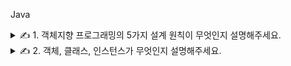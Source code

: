 Java

<details>
<summary>✍️ 1. 객체지향 프로그래밍의 5가지 설계 원칙이 무엇인지 설명해주세요.</summary>
<br>

***단일 책임의 원칙 (SRP, Single Responsibility Principle)***

- 하나의 클래스는 한가지 책임을 가져야 하고 같은 이유로 변경될 코드는 모으지만 다른 이유로 변경될 코드는 배제합니다.
- 하나의 액터(역할)에 대해서만 책임을 갖는다면 변경을 특정할 수 있으므로 변경해야 하는 이유와 시점이 명확해집니다.
- 단일 책임의 원칙을 적용하면 응집도는 높이고 결합도는 낮출 수 있습니다.
- 뿐만 아니라 책임을 적절하게 분배함으로써 코드의 가독성 향상, 유지보수 용이라는 이점까지 얻을 수 있습니다.

***개방 폐쇄 원칙 (OCP, Open-Closed Principle)***

- 요구사항의 변경이나 추가사항이 발생하더라도 기존의 구성요소는 수정이 일어나지 않아야하며 쉽게 확장이 가능하여 재사용할 수 있어야 합니다.
- 개방 폐쇄 원칙을 지키기 위해서는 추상화에 의존해야 하는데 추상화란 핵심적인 부분만 남기고 불필요한 부분을 제거함으로써 복잡한 것을 간단히 하는 것입니다.
- 추상화를 통해 변하지 않는 부분만 남김으로써 기능을 구체화하고 확장할 수 있으며 변경이 필요한 경우에는 생략된 부분을 수정하여 원칙을 지킬 수 있습니다.
    - ex) 변하지 않는 것은 사용자를 추가할 때 암호화가 필요하다는 것이고 변하는 것은 사용되는 구체적인 암호화 정책입니다.

***인터페이스 분리 원칙 (ISP, Interface Segregation Principle)***

- 클라이언트가 필요하지 않는 것들을 의존하지 않도록 인터페이스를 작게 유지해야 합니다.
- 충분히 높은 응집도를 가진 클래스라도 목적과 관심이 다른 클라이언트가 있다면 인터페이스를 통해 적절히 분리할 필요가 있습니다.
- 인터페이스 분리 원칙을 적용하면 클라이언트는 자신이 사용하지 않는 메서드에 생긴 변화에 영향을 받지 않게 됩니다.

***리스코프 치환 원칙 (LSP, Liskov Substitution Principle)***

- 하위 클래스는 상위 클래스를 대체할 수 있어야 하며 하위 클래스가 변경되어도 상위 클래스에서 정의한 기능이 정상적으로 동작해야 합니다.
- 리스코프 치환 원칙을 지키기 위해서는 상위 클래스의 메서드를 의도와 다르게 오버라이딩 하지 않는 것이 중요합니다.

***의존 역전 원칙 (DIP, Dependency Inversion Principle)***

- 상위 모듈은 하위 모듈의 구현에 의존해서는 안 되며 하위 모듈은 상위 모듈에서 정의한 추상 타입에 의존해야 합니다.
- 상위 모듈은 변경이 없는 추상화된 클래스 또는 인터페이스를 의미하며 하위 모듈은 변화기 쉬운 구현 클래스를 의미합니다.
- 상위 모듈에 인터페이스가 위치하게 되고 하위 모듈이 그것을 구현하는 형태가 되는데 상위 모듈은 어떤 변경에도 영향을 받지 않게 됩니다.
- 결국 의존 역전 원칙의 핵심은 추상화에 의존하자이며 모든 관계를 구현 클래스가 아닌 추상 클래스나 인터페이스와 맺도록 하는 것입니다.

</details>

<details>
<summary>✍️ 2. 객체, 클래스, 인스턴스가 무엇인지 설명해주세요.</summary>
<br>

객체는 소프트웨어 세계에 구현할 대상이고 이를 구현하기 위한 설계도가 클래스이며 이 설계도에 따라 소프트웨어 세계에 구현된 실체가 인스턴스입니다.

객체는 현실의 대상과 비슷하며 상태나 행동 등을 가지지만 소프트웨어 관점에서는 개념일 뿐입니다.

소프트웨어에서 객체를 구현하기 위해서는 개념 이상으로 많은 것들을 생각하고 구현해야 하므로 이를 위한 설계도로 클래스를 작성합니다.

클래스를 바탕으로 객체를 소프트웨어에 실체화하면 그것이 인스턴스가 되고 이 과정을 인스턴스화라고 합니다. 실체화된 인스턴스는 메모리에 할당됩니다.

</details>
